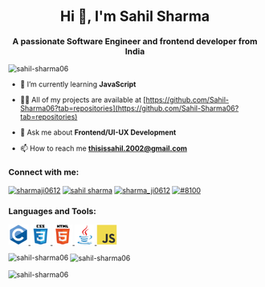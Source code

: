 <h1 align="center">Hi 👋, I'm Sahil Sharma</h1>
<h3 align="center">A passionate Software Engineer and frontend developer from India</h3>

<p align="left"> <img src="https://komarev.com/ghpvc/?username=sahil-sharma06&label=Profile%20views&color=0e75b6&style=flat" alt="sahil-sharma06" /> </p>

- 🌱 I’m currently learning **JavaScript**

- 👨‍💻 All of my projects are available at [https://github.com/Sahil-Sharma06?tab=repositories](https://github.com/Sahil-Sharma06?tab=repositories)

- 💬 Ask me about **Frontend/UI-UX Development**

- 📫 How to reach me **thisissahil.2002@gmail.com**

<h3 align="left">Connect with me:</h3>
<p align="left">
<a href="https://twitter.com/sharmaji0612" target="blank"><img align="center" src="https://raw.githubusercontent.com/rahuldkjain/github-profile-readme-generator/master/src/images/icons/Social/twitter.svg" alt="sharmaji0612" height="30" width="40" /></a>
<a href="https://linkedin.com/in/sahil sharma" target="blank"><img align="center" src="https://raw.githubusercontent.com/rahuldkjain/github-profile-readme-generator/master/src/images/icons/Social/linked-in-alt.svg" alt="sahil sharma" height="30" width="40" /></a>
<a href="https://instagram.com/sharma_ji0612" target="blank"><img align="center" src="https://raw.githubusercontent.com/rahuldkjain/github-profile-readme-generator/master/src/images/icons/Social/instagram.svg" alt="sharma_ji0612" height="30" width="40" /></a>
<a href="https://discord.gg/#8100" target="blank"><img align="center" src="https://raw.githubusercontent.com/rahuldkjain/github-profile-readme-generator/master/src/images/icons/Social/discord.svg" alt="#8100" height="30" width="40" /></a>
</p>

<h3 align="left">Languages and Tools:</h3>
<p align="left"> <a href="https://www.cprogramming.com/" target="_blank" rel="noreferrer"> <img src="https://raw.githubusercontent.com/devicons/devicon/master/icons/c/c-original.svg" alt="c" width="40" height="40"/> </a> <a href="https://www.w3schools.com/css/" target="_blank" rel="noreferrer"> <img src="https://raw.githubusercontent.com/devicons/devicon/master/icons/css3/css3-original-wordmark.svg" alt="css3" width="40" height="40"/> </a> <a href="https://www.w3.org/html/" target="_blank" rel="noreferrer"> <img src="https://raw.githubusercontent.com/devicons/devicon/master/icons/html5/html5-original-wordmark.svg" alt="html5" width="40" height="40"/> </a> <a href="https://www.java.com" target="_blank" rel="noreferrer"> <img src="https://raw.githubusercontent.com/devicons/devicon/master/icons/java/java-original.svg" alt="java" width="40" height="40"/> </a> <a href="https://developer.mozilla.org/en-US/docs/Web/JavaScript" target="_blank" rel="noreferrer"> <img src="https://raw.githubusercontent.com/devicons/devicon/master/icons/javascript/javascript-original.svg" alt="javascript" width="40" height="40"/> </a> </p>

<p><img align="left" src="https://github-readme-stats.vercel.app/api/top-langs?username=sahil-sharma06&show_icons=true&locale=en&layout=compact" alt="sahil-sharma06" /></p>

<p>&nbsp;<img align="center" src="https://github-readme-stats.vercel.app/api?username=sahil-sharma06&show_icons=true&locale=en" alt="sahil-sharma06" /></p>

<p><img align="center" src="https://github-readme-streak-stats.herokuapp.com/?user=sahil-sharma06&" alt="sahil-sharma06" /></p>
